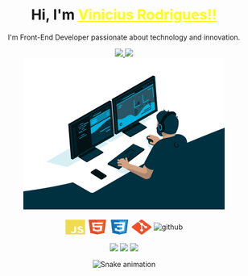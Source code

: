 <div>
  
  <h1 align="center">
    Hi, I'm 
    <a href="https://www.linkedin.com/in/vinicius-rodriguesdev" style="color: yellow;"> Vinicius Rodrigues!!</a>
  </h1>
  
  <p align="center">
    I'm Front-End Developer passionate about technology and innovation.
</div>

<div align="center">
  <a href="https://github.com/Mvini7">
    <img height="150em" src="https://github-readme-stats.vercel.app/api?username=Mvini7&count_private=true&include_all_commits=true&show_icons=true&theme=holi&hide_border=false&show_owner=true"/>
    <img height="150em" src="https://github-readme-stats.vercel.app/api/top-langs/?username=Mvini7&theme=holi&hide_border=false&&layout=compact"/>
  </a>
</div>

<div align="center">
  <img height="300em" src="code.gif">
</div>

<div align="center" valign="top"><br>
  <img align="center" alt="Js" height="30" width="40" src="https://raw.githubusercontent.com/devicons/devicon/master/icons/javascript/javascript-plain.svg">
  <img align="center" alt="HTML" height="30" width="40" src="https://raw.githubusercontent.com/devicons/devicon/master/icons/html5/html5-original.svg">
  <img align="center" alt="CSS" height="30" width="40" src="https://raw.githubusercontent.com/devicons/devicon/master/icons/css3/css3-original.svg">
  <img align="center" alt="git" height="30" width="40" src="https://raw.githubusercontent.com/devicons/devicon/master/icons/git/git-original.svg">
  <img align="center" alt="github" height="35" width="35" src="https://cdn.jsdelivr.net/gh/devicons/devicon@latest/icons/github/github-original-wordmark.svg">
</div><br>

<div align="center">
  <a href="https://www.instagram.com/viniciuswqi/" target="_blank"><img src="https://img.shields.io/badge/-Instagram-%23E4405F?style=for-the-badge&logo=instagram&logoColor=white" target="_blank"></a>
  <a href="https://www.linkedin.com/in/vinicius-rodriguesdev" target="_blank"><img src="https://img.shields.io/badge/-LinkedIn-%230077B5?style=for-the-badge&logo=linkedin&logoColor=white" target="_blank"></a> 
  <a href="mailto:mvinicius030608@gmail.com"><img src="https://img.shields.io/badge/-Gmail-%23333?style=for-the-badge&logo=gmail&logoColor=white" target="_blank"></a>
</div>

<div align="center">

  ![Snake animation](https://github.com/danielbped/danielbped/blob/output/github-contribution-grid-snake.svg)
  
</div>
